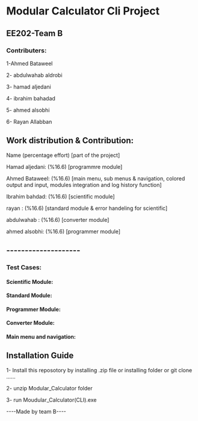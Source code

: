 # Modular Calculator Cli Project
## EE202-Team B

### Contributers:

1-Ahmed Bataweel

2- abdulwahab aldrobi

3- hamad aljedani

4- ibrahim bahadad

5- ahmed alsobhi

6- Rayan Allabban


## Work distribution & Contribution:
Name (percentage effort) [part of the project]

Hamad aljedani: (%16.6) [programmre module]

Ahmed Bataweel: (%16.6) [main menu, sub menus & navigation, colored output and input, modules integration and log history function]

Ibrahim bahdad: (%16.6) [scientific module]

rayan : (%16.6) [standard module & error handeling for scientific]

abdulwahab : (%16.6) [converter module]

ahmed alsobhi: (%16.6) [programmer module]

## --------------------
### Test Cases:

#### Scientific Module:

#### Standard Module:

#### Programmer Module:

#### Converter Module:

#### Main menu and navigation:


## Installation Guide

1- Install this reposotory by installing .zip file or installing folder or git clone ......

2- unzip Modular_Calculator folder

3- run Moudular_Calculator(CLI).exe

----Made by team B----
